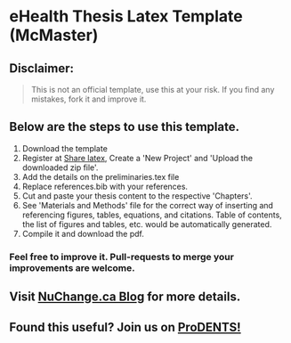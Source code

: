 # eHealth Thesis Latex Template (McMaster)

## Disclaimer: 
> This is not an official template, use this at your risk. If you find any mistakes, fork it and improve it.

## Below are the steps to use this template.

1. Download the template
2. Register at [Share latex](https://www.sharelatex.com), Create a 'New Project' and 'Upload the downloaded zip file'.
3. Add the details on the preliminaries.tex file
4. Replace references.bib with your references.
5. Cut and paste your thesis content to the respective 'Chapters'.
6. See 'Materials and Methods' file for the correct way of inserting and referencing figures, tables, equations, and citations. Table of contents, the list of figures and tables, etc. would be automatically generated.
7. Compile it and download the pdf.

### Feel free to improve it. Pull-requests to merge your improvements are welcome. 

## Visit [NuChange.ca Blog](http://nuchange.ca) for more details.

## Found this useful? Join us on [ProDENTS!](http://prodents.com)
